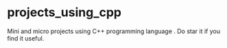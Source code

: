 # projects_using_cpp
Mini and micro projects using C++ programming language . Do star it if you find it useful.


